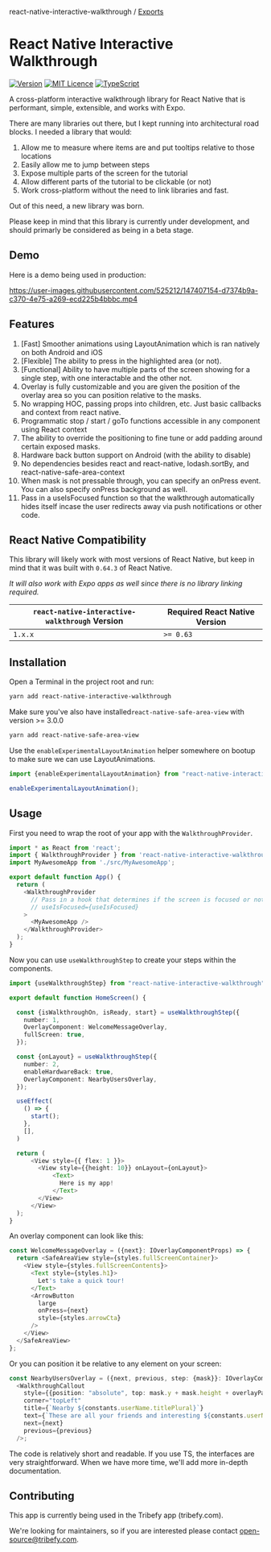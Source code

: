 react-native-interactive-walkthrough / [Exports](modules.md)

# React Native Interactive Walkthrough

[![Version](https://img.shields.io/github/package-json/v/tribefyhq/react-native-interactive-walkthrough)][package]
[![MIT Licence](https://img.shields.io/github/license/tribefyhq/react-native-interactive-walkthrough)][license]
[![TypeScript](https://img.shields.io/badge/%3C%2F%3E-TypeScript-%230074c1.svg)](http://www.typescriptlang.org/)
<!-- ![Downloads](https://img.shields.io/github/downloads/tribefyhq/react-native-interactive-walkthrough/total) -->

A cross-platform interactive walkthrough library for React Native that is performant, simple, extensible, and works with Expo.

There are many libraries out there, but I kept running into architectural road blocks. I needed a library that would:

  1) Allow me to measure where items are and put tooltips relative to those locations
  2) Easily allow me to jump between steps
  3) Expose multiple parts of the screen for the tutorial
  4) Allow different parts of the tutorial to be clickable (or not)
  5) Work cross-platform without the need to link libraries and fast. 

Out of this need, a new library was born. 

Please keep in mind that this library is currently under development, and should primarly be considered as being in a beta stage.

## Demo

Here is a demo being used in production:

https://user-images.githubusercontent.com/525212/147407154-d7374b9a-c370-4e75-a269-ecd225b4bbbc.mp4

## Features

 1)  [Fast] Smoother animations using LayoutAnimation which is ran natively on both Android and iOS
 2)  [Flexible] The ability to press in the highlighted area (or not).
 3)  [Functional] Ability to have multiple parts of the screen showing for a single step, with one interactable and the other not.
 4)  Overlay is fully customizable and you are given the position of the overlay area so you can position relative to the masks.
 5)  No wrapping HOC, passing props into children, etc. Just basic callbacks and context from react native.
 6)  Programmatic stop / start / goTo functions accessible in any component using React context
 7)  The ability to override the positioning to fine tune or add padding around certain exposed masks.
 8)  Hardware back button support on Android (with the ability to disable)
 9)  No dependencies besides react and react-native, lodash.sortBy, and react-native-safe-area-context
 10) When mask is not pressable through, you can specify an onPress event. You can also specify onPress background as well.
 11) Pass in a useIsFocused function so that the walkthrough automatically hides itself incase the user redirects away via push notifications or other code.

## React Native Compatibility

This library will likely work with most versions of React Native, but keep in mind that it was built with `0.64.3` of React Native.

*It will also work with Expo apps as well since there is no library linking required.*

| `react-native-interactive-walkthrough` Version | Required React Native Version |
| ------------------------------- | ----------------------------- |
| `1.x.x`                         | `>= 0.63`                     |

## Installation

Open a Terminal in the project root and run:

```sh
yarn add react-native-interactive-walkthrough
```

Make sure you've also have installed`react-native-safe-area-view` with version >= 3.0.0
```sh
yarn add react-native-safe-area-view
```

Use the `enableExperimentalLayoutAnimation` helper somewhere on bootup to make sure we can use LayoutAnimations.

```ts
import {enableExperimentalLayoutAnimation} from "react-native-interactive-walkthrough"

enableExperimentalLayoutAnimation();
```

## Usage

First you need to wrap the root of your app with the `WalkthroughProvider`.

```js
import * as React from 'react';
import { WalkthroughProvider } from 'react-native-interactive-walkthrough';
import MyAwesomeApp from './src/MyAwesomeApp';

export default function App() {
  return (
    <WalkthroughProvider
      // Pass in a hook that determines if the screen is focused or not. This is important if you have your walkthrough going from screen to screen.
      // useIsFocused={useIsFocused}
    >
      <MyAwesomeApp />
    </WalkthroughProvider>
  );
}
```

Now you can use `useWalkthroughStep` to create your steps within the components.

```ts
import {useWalkthroughStep} from "react-native-interactive-walkthrough"

export default function HomeScreen() {

  const {isWalkthroughOn, isReady, start} = useWalkthroughStep({
    number: 1,
    OverlayComponent: WelcomeMessageOverlay,
    fullScreen: true,
  });

  const {onLayout} = useWalkthroughStep({
    number: 2,
    enableHardwareBack: true,
    OverlayComponent: NearbyUsersOverlay,
  });

  useEffect(
    () => {
      start();
    },
    [],
  )

  return (
      <View style={{ flex: 1 }}>
        <View style={{height: 10}} onLayout={onLayout}>
            <Text>
              Here is my app!
            </Text>
        </View>
      </View>
  );
}
```

An overlay component can look like this:

```ts
const WelcomeMessageOverlay = ({next}: IOverlayComponentProps) => {
  return <SafeAreaView style={styles.fullScreenContainer}>
    <View style={styles.fullScreenContents}>
      <Text style={styles.h1}>
        Let's take a quick tour!
      </Text>
      <ArrowButton
        large
        onPress={next}
        style={styles.arrowCta}
      />
    </View>
  </SafeAreaView>
};
```

Or you can position it be relative to any element on your screen:

```ts
const NearbyUsersOverlay = ({next, previous, step: {mask}}: IOverlayComponentProps) =>
  <WalkthroughCallout
    style={{position: "absolute", top: mask.y + mask.height + overlayPadding, left: 50}}
    corner="topLeft"
    title={`Nearby ${constants.userName.titlePlural}`}
    text={`These are all your friends and interesting ${constants.userName.plural} nearby!`}
    next={next}
    previous={previous}
  />;
```

The code is relatively short and readable. If you use TS, the interfaces are very straightforward. When we have more time,
we'll add more in-depth documentation.

## Contributing

This app is currently being used in the Tribefy app (tribefy.com).

We're looking for maintainers, so if you are interested please contact open-source@tribefy.com.

<!-- badges -->

[build-badge]: https://img.shields.io/circleci/project/github/satya164/react-native-interactive-walkthrough/main.svg?style=flat-square
[build]: https://circleci.com/gh/satya164/react-native-interactive-walkthrough
[version-badge]: https://img.shields.io/npm/v/react-native-interactive-walkthrough.svg?style=flat-square
[package]: https://www.npmjs.com/package/react-native-interactive-walkthrough
[license-badge]: https://img.shields.io/npm/l/react-native-interactive-walkthrough.svg?style=flat-square
[license]: https://opensource.org/licenses/MIT
